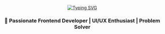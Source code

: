 <div align="center">
  
[![Typing SVG](https://readme-typing-svg.demolab.com/?lines=Hi!+I'm+MELBIN+👋;Angular+%26+UI+Developer+🚀;Building+Beautiful+Web+Experiences+✨;Let's+Create+Something+Amazing!+💡&font=Fira%20Code&center=true&width=1000&height=80&color=58a6ff&vCenter=true&pause=1500&size=25)](https://git.io/typing-svg)

### 🎯 Passionate Frontend Developer | UI/UX Enthusiast | Problem Solver

</div>
